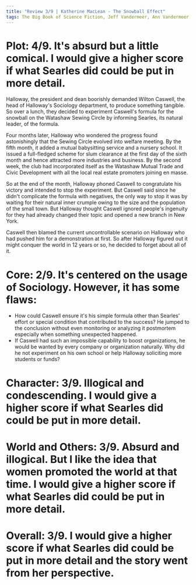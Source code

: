 ```yaml
---
title: "Review 3/9 | Katherine MacLean - The Snowball Effect"
tags: The Big Book of Science Fiction, Jeff Vandermeer, Ann Vandermeer, short story, novelette, science fiction, 1925-, 1952
---
```


# Plot: 4/9. It's absurd but a little comical. I would give a higher score if what Searles did could be put in more detail.
Halloway, the president and dean boorishly demanded Wilton Caswell, the head of Halloway's Sociology department, to produce something tangible. So over a lunch, they decided to experiment Caswell's formula for the snowball on the Watashaw Sewing Circle by informing Searles, its natural leader, of the formula.

Four months later, Halloway who wondered the progress found astonishingly that the Sewing Circle evolved into welfare meeting. By the fifth month, it added a mutual babysitting service and a nursery school. It issued a full-fledged scheme for slum clearance at the first day of the sixth month and hence attracted more industries and business. By the second week, the club had incorporated  itself as the Watashaw Mutual Trade and Civic Development with all the local real estate promoters joining en masse.

So at the end of the month, Halloway phoned Caswell to congratulate his victory and intended to stop the experiment. But Caswell said since he didn't complicate the formula with negatives, the only way to stop it was by waiting for their natural inner crumple owing to the size and the population of the small town. But Halloway thought Caswell ignored people's ingenuity for they had already changed their topic and opened a new branch in New York.

Caswell then blamed the current  uncontrollable scenario on Halloway who had pushed him for a demonstration at first. So after Halloway figured out it might conquer the world in 12 years or so, he decided to forget about all of it.

# Core: 2/9. It's centered on the usage of Sociology. However, it has some flaws:
+ How could Caswell ensure it's his simple formula other than Searles' effort or special condition that contributed to the success? He jumped to the conclusion without even monitoring or analyzing it postmortem especially when something unexpected happened.
+ If Caswell had such an impossible capability to boost organizations, he would be wanted by every company or organization naturally. Why did he not experiment on his own school or help Halloway soliciting more students or funds?

# Character: 3/9. Illogical and condescending. I would give a higher score if what Searles did could be put in more detail.


# World and Others: 3/9. Absurd and illogical. But I like the idea that women promoted the world at that time. I would give a higher score if what Searles did could be put in more detail.



# Overall: 3/9.  I would give a higher score if what Searles did could be put in more detail and the story went from her perspective.
